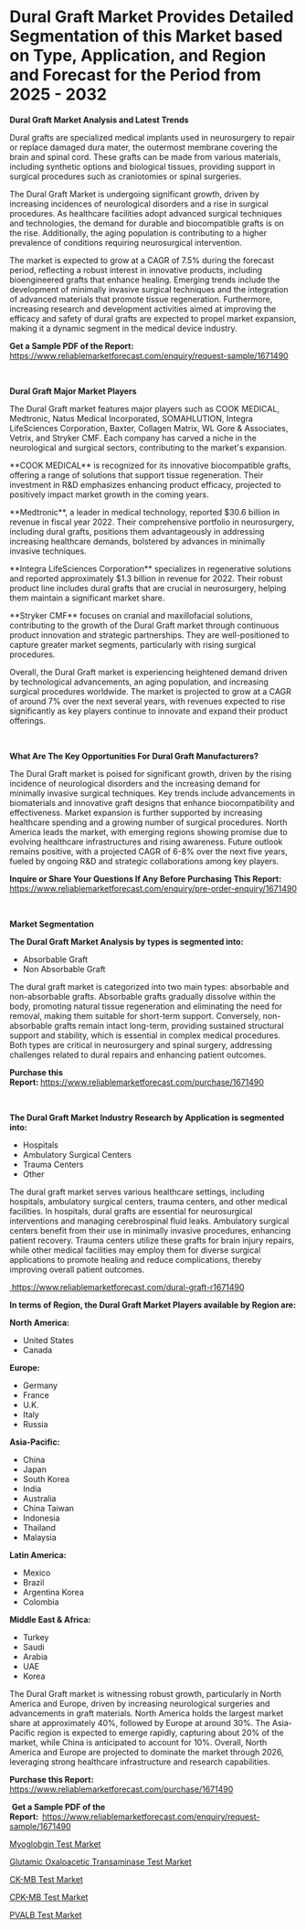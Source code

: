 <p><h1>Dural Graft Market Provides Detailed Segmentation of this Market based on Type, Application, and Region and Forecast for the Period from 2025 - 2032</h1></p><p><strong>Dural Graft Market Analysis and Latest Trends</strong></p>
<p><p>Dural grafts are specialized medical implants used in neurosurgery to repair or replace damaged dura mater, the outermost membrane covering the brain and spinal cord. These grafts can be made from various materials, including synthetic options and biological tissues, providing support in surgical procedures such as craniotomies or spinal surgeries.</p><p>The Dural Graft Market is undergoing significant growth, driven by increasing incidences of neurological disorders and a rise in surgical procedures. As healthcare facilities adopt advanced surgical techniques and technologies, the demand for durable and biocompatible grafts is on the rise. Additionally, the aging population is contributing to a higher prevalence of conditions requiring neurosurgical intervention.</p><p>The market is expected to grow at a CAGR of 7.5% during the forecast period, reflecting a robust interest in innovative products, including bioengineered grafts that enhance healing. Emerging trends include the development of minimally invasive surgical techniques and the integration of advanced materials that promote tissue regeneration. Furthermore, increasing research and development activities aimed at improving the efficacy and safety of dural grafts are expected to propel market expansion, making it a dynamic segment in the medical device industry.</p></p>
<p><strong>Get a Sample PDF of the Report:&nbsp;</strong> <a href="https://www.reliablemarketforecast.com/enquiry/request-sample/1671490?utm_campaign=1875&utm_medium=2&utm_source=Github&utm_content=ia&utm_term=03032025&utm_id=dural-graft">https://www.reliablemarketforecast.com/enquiry/request-sample/1671490</a></p>
<p>&nbsp;</p>
<p><strong>Dural Graft Major Market Players</strong></p>
<p><p>The Dural Graft market features major players such as COOK MEDICAL, Medtronic, Natus Medical Incorporated, SOMAHLUTION, Integra LifeSciences Corporation, Baxter, Collagen Matrix, WL Gore & Associates, Vetrix, and Stryker CMF. Each company has carved a niche in the neurological and surgical sectors, contributing to the market's expansion.</p><p>**COOK MEDICAL** is recognized for its innovative biocompatible grafts, offering a range of solutions that support tissue regeneration. Their investment in R&D emphasizes enhancing product efficacy, projected to positively impact market growth in the coming years.</p><p>**Medtronic**, a leader in medical technology, reported $30.6 billion in revenue in fiscal year 2022. Their comprehensive portfolio in neurosurgery, including dural grafts, positions them advantageously in addressing increasing healthcare demands, bolstered by advances in minimally invasive techniques.</p><p>**Integra LifeSciences Corporation** specializes in regenerative solutions and reported approximately $1.3 billion in revenue for 2022. Their robust product line includes dural grafts that are crucial in neurosurgery, helping them maintain a significant market share.</p><p>**Stryker CMF** focuses on cranial and maxillofacial solutions, contributing to the growth of the Dural Graft market through continuous product innovation and strategic partnerships. They are well-positioned to capture greater market segments, particularly with rising surgical procedures.</p><p>Overall, the Dural Graft market is experiencing heightened demand driven by technological advancements, an aging population, and increasing surgical procedures worldwide. The market is projected to grow at a CAGR of around 7% over the next several years, with revenues expected to rise significantly as key players continue to innovate and expand their product offerings.</p></p>
<p>&nbsp;</p>
<p><strong>What Are The Key Opportunities For Dural Graft Manufacturers?</strong></p>
<p><p>The Dural Graft market is poised for significant growth, driven by the rising incidence of neurological disorders and the increasing demand for minimally invasive surgical techniques. Key trends include advancements in biomaterials and innovative graft designs that enhance biocompatibility and effectiveness. Market expansion is further supported by increasing healthcare spending and a growing number of surgical procedures. North America leads the market, with emerging regions showing promise due to evolving healthcare infrastructures and rising awareness. Future outlook remains positive, with a projected CAGR of 6-8% over the next five years, fueled by ongoing R&D and strategic collaborations among key players.</p></p>
<p><strong>Inquire or Share Your Questions If Any Before Purchasing This Report:</strong> <a href="https://www.reliablemarketforecast.com/enquiry/pre-order-enquiry/1671490?utm_campaign=1875&utm_medium=2&utm_source=Github&utm_content=ia&utm_term=03032025&utm_id=dural-graft">https://www.reliablemarketforecast.com/enquiry/pre-order-enquiry/1671490</a></p>
<p>&nbsp;</p>
<p><strong>Market Segmentation</strong></p>
<p><strong>The Dural Graft Market Analysis by types is segmented into:</strong></p>
<p><ul><li>Absorbable Graft</li><li>Non Absorbable Graft</li></ul></p>
<p><p>The dural graft market is categorized into two main types: absorbable and non-absorbable grafts. Absorbable grafts gradually dissolve within the body, promoting natural tissue regeneration and eliminating the need for removal, making them suitable for short-term support. Conversely, non-absorbable grafts remain intact long-term, providing sustained structural support and stability, which is essential in complex medical procedures. Both types are critical in neurosurgery and spinal surgery, addressing challenges related to dural repairs and enhancing patient outcomes.</p></p>
<p><strong>Purchase this Report:&nbsp;</strong><a href="https://www.reliablemarketforecast.com/purchase/1671490?utm_campaign=1875&utm_medium=2&utm_source=Github&utm_content=ia&utm_term=03032025&utm_id=dural-graft">https://www.reliablemarketforecast.com/purchase/1671490</a></p>
<p>&nbsp;</p>
<p><strong>The Dural Graft Market Industry Research by Application is segmented into:</strong></p>
<p><ul><li>Hospitals</li><li>Ambulatory Surgical Centers</li><li>Trauma Centers</li><li>Other</li></ul></p>
<p><p>The dural graft market serves various healthcare settings, including hospitals, ambulatory surgical centers, trauma centers, and other medical facilities. In hospitals, dural grafts are essential for neurosurgical interventions and managing cerebrospinal fluid leaks. Ambulatory surgical centers benefit from their use in minimally invasive procedures, enhancing patient recovery. Trauma centers utilize these grafts for brain injury repairs, while other medical facilities may employ them for diverse surgical applications to promote healing and reduce complications, thereby improving overall patient outcomes.</p></p>
<p><a href="https://www.reliablemarketforecast.com/dural-graft-r1671490?utm_campaign=1875&utm_medium=2&utm_source=Github&utm_content=ia&utm_term=03032025&utm_id=dural-graft">&nbsp;https://www.reliablemarketforecast.com/dural-graft-r1671490</a></p>
<p><strong>In terms of Region, the Dural Graft Market Players available by Region are:</strong></p>
<p>
    <p> <strong> North America: </strong>
        <ul>
            <li>United States</li>
            <li>Canada</li>
        </ul>
        </p> 
    <p> <strong> Europe: </strong>
        <ul>
            <li>Germany</li>
            <li>France</li>
            <li>U.K.</li>
            <li>Italy</li>
            <li>Russia</li>
        </ul>
        </p> 
    <p> <strong> Asia-Pacific: </strong>
        <ul>
            <li>China</li>
            <li>Japan</li>
            <li>South Korea</li>
            <li>India</li>
            <li>Australia</li>
            <li>China Taiwan</li>
            <li>Indonesia</li>
            <li>Thailand</li>
            <li>Malaysia</li>
        </ul>
        </p> 
    <p> <strong> Latin America: </strong>
        <ul>
            <li>Mexico</li>
            <li>Brazil</li>
            <li>Argentina Korea</li>
            <li>Colombia</li>
        </ul>
        </p> 
    <p> <strong> Middle East & Africa: </strong>
        <ul>
            <li>Turkey</li>
            <li>Saudi</li>
            <li>Arabia</li>
            <li>UAE</li>
            <li>Korea</li>
        </ul>
    </p>
    </p>
<p><p>The Dural Graft market is witnessing robust growth, particularly in North America and Europe, driven by increasing neurological surgeries and advancements in graft materials. North America holds the largest market share at approximately 40%, followed by Europe at around 30%. The Asia-Pacific region is expected to emerge rapidly, capturing about 20% of the market, while China is anticipated to account for 10%. Overall, North America and Europe are projected to dominate the market through 2026, leveraging strong healthcare infrastructure and research capabilities.</p></p>
<p><strong>Purchase this Report: </strong><a href="https://www.reliablemarketforecast.com/purchase/1671490?utm_campaign=1875&utm_medium=2&utm_source=Github&utm_content=ia&utm_term=03032025&utm_id=dural-graft">https://www.reliablemarketforecast.com/purchase/1671490</a></p>
<p>&nbsp;<strong>Get a Sample PDF of the Report:&nbsp;&nbsp;</strong><a href="https://www.reliablemarketforecast.com/enquiry/request-sample/1671490?utm_campaign=1875&utm_medium=2&utm_source=Github&utm_content=ia&utm_term=03032025&utm_id=dural-graft">https://www.reliablemarketforecast.com/enquiry/request-sample/1671490</a></p>
<p><strong></strong></p>
<p><p><a href="https://github.com/denuetkachci/Market-Research-Report-List-1/blob/main/myoglobgin-test-market.md?utm_campaign=1875&utm_medium=2&utm_source=Github&utm_content=ia&utm_term=03032025&utm_id=dural-graft">Myoglobgin Test Market</a></p><p><a href="https://github.com/groszsaoudrd/Market-Research-Report-List-1/blob/main/glutamic-oxaloacetic-transaminase-test-market.md?utm_campaign=1875&utm_medium=2&utm_source=Github&utm_content=ia&utm_term=03032025&utm_id=dural-graft">Glutamic Oxaloacetic Transaminase Test Market</a></p><p><a href="https://github.com/cachuhashieb/Market-Research-Report-List-1/blob/main/ck-mb-test-market.md?utm_campaign=1875&utm_medium=2&utm_source=Github&utm_content=ia&utm_term=03032025&utm_id=dural-graft">CK-MB Test Market</a></p><p><a href="https://github.com/kmettjanksj7/Market-Research-Report-List-1/blob/main/cpk-mb-test-market.md?utm_campaign=1875&utm_medium=2&utm_source=Github&utm_content=ia&utm_term=03032025&utm_id=dural-graft">CPK-MB Test Market</a></p><p><a href="https://github.com/lenjakam/Market-Research-Report-List-1/blob/main/pvalb-test-market.md?utm_campaign=1875&utm_medium=2&utm_source=Github&utm_content=ia&utm_term=03032025&utm_id=dural-graft">PVALB Test Market</a></p></p>
